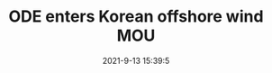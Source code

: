 ---
"title": "ODE enters Korean offshore wind MOU"
"date": "2021-9-13 15:39:5"
"feed_name": "OFFSHOREMAG"
"feed_website": "https://www.offshore-mag.com/"
"feed_rss": "https://www.offshore-mag.com/__rss/website-scheduled-content.xml?input=%7B%22sectionAlias%22%3A%22home%22%7D"
"link": "https://www.offshore-mag.com/renewable-energy/article/14210194/ode-enters-korean-offshore-wind-mou"
"file": "_posts/2021-1-1-97e116600dc0116f9c10d88faf9754ca9815083d.md"
"accident": "0"
"drilling": "0"
"dead": "0"
"injured": "0"
---